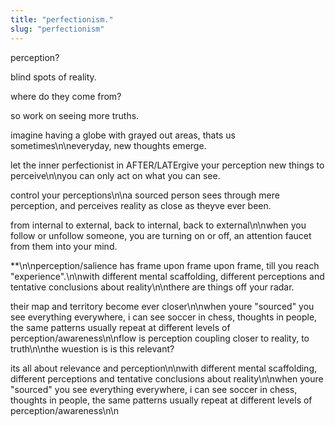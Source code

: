 ```yaml
---
title: "perfectionism."
slug: "perfectionism"
---
```


perception?

blind spots of reality.

where do they come from?

so work on seeing more truths.

imagine having a globe with grayed out areas, thats us sometimes\n\neveryday, new thoughts emerge.

let the inner perfectionist in AFTER/LATErgive your perception new things to perceive\n\nyou can only act on what you can see.

control your perceptions\n\na sourced person sees through mere perception, and perceives reality as close as theyve ever been.

from internal to external, back to internal, back to external\n\nwhen you follow or unfollow someone, you are turning on or off, an attention faucet from them into your mind.

**\n\nperception/salience has frame upon frame upon frame, till you reach "experience".\n\nwith different mental scaffolding, different perceptions and tentative conclusions about reality\n\nthere are things off your radar.

their map and territory become ever closer\n\nwhen youre "sourced" you see everything everywhere, i can see soccer in chess, thoughts in people, the same patterns usually repeat at different levels of perception/awareness\n\nflow is perception coupling closer to reality, to truth\n\nthe wuestion is is this relevant?

its all about relevance and perception\n\nwith different mental scaffolding, different perceptions and tentative conclusions about reality\n\nwhen youre "sourced" you see everything everywhere, i can see soccer in chess, thoughts in people, the same patterns usually repeat at different levels of perception/awareness\n\n
